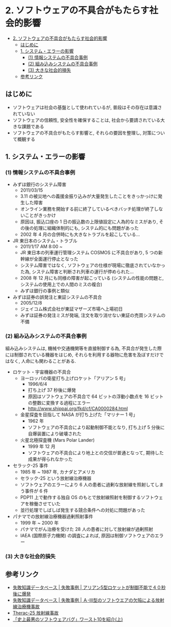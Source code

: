 # 2. ソフトウェアの不具合がもたらす社会的影響
<!--ts-->
   * [2. ソフトウェアの不具合がもたらす社会的影響](#2-ソフトウェアの不具合がもたらす社会的影響)
      * [はじめに](#はじめに)
      * [1. システム・エラーの影響](#1-システムエラーの影響)
         * [(1) 情報システムの不具合事例](#1-情報システムの不具合事例)
         * [(2) 組み込みシステムの不具合事例](#2-組み込みシステムの不具合事例)
         * [(3) 大きな社会的損失](#3-大きな社会的損失)
      * [参考リンク](#参考リンク)

<!-- Added by: kappa, at: 2018-04-10T07:43+09:00 -->

<!--te-->
## はじめに

* ソフトウェアは社会の基盤として使われているが, 普段はその存在は意識されていない
* ソフトウェアの信頼性, 安全性を確保することは, 社会から要請されている大きな課題である
* ソフトウェアの不具合がもたらす影響と, それらの要因を整理し, 対策について概観する

## 1. システム・エラーの影響

### (1) 情報システムの不具合事例

* みずほ銀行のシステム障害
    * 2011/03/15
    * 3.11 の被災地への義援金振り込みが大量発生したことをきっかっけに発生した障害
    * オンライン業務を開始する前に終了しているべきバッチ処理が終了しないことがきっかけ
    * 原因は, 振込口座の 1 日の振込数の上限値設定に人為的なミスがあり, その後の処理に組織体制的にも, システム的にも問題があった
    * 2002 年 4 月の合併時にも大きなトラブルを起こしている...
* JR 東日本のシステム・トラブル
    * 2011/1/17 AM 8:00 ~
    * JR 東日本の列車運行管理システム COSMOS に不具合があり, 5 つの新幹線が全面運行停止となった
    * システム障害ではなく, ソフトウェアの仕様が現場に徹底されていなかった為, システム障害と判断され列車の運行が停められた...
    * 2008 年 12 月にも同様の障害が起こっている (システムの性能の問題と, システムの使用上での人間のミスの複合)
    * みずほ銀行の事例と類似
* みずほ証券の誤発注と東証システムの不具合
    * 2005/12/8
    * ジェイコム株式会社が東証マザーズ市場へ上場初日
    * みずほ証券の発注ミスが発端, 注文を取り消せない東証の売買システムの不備

### (2) 組み込みシステムの不具合事例

組み込みシステムは, 機械や交通機関等を直接制御する為, 不具合が発生した際には制御されている機器をはじめ, それらを利用する器物に危害を及ぼすだけではなく, 人命にも関わることがある.

* ロケット・宇宙機器の不具合
    * ヨーロッパの衛星打ち上げロケット「アリアン 5 号」
        * 1996/6/4
        * 打ち上げ 37 秒後に爆発
        * 原因はソフトウェアの不具合で 64 ビットの浮動小数点を 16 ビットの整数に変換する過程にエラー
        * http://www.shippai.org/fkd/cf/CA0000284.html
    * 金星探査を目指して NASA が打ち上げた「マリナー 1 号」
        * 1962 年
        * ソフトウェアの不具合により起動制御不能となり, 打ち上げ 5 分後に自爆装置により破壊された
    * 火星北極探査機 (Mars Polar Lander)
        * 1999 年 12 月
        * ソフトウェアの不具合により地上との交信が普通となって, 期待した成果が得られなかった
* セラック-25 事件
    * 1985 年 ~ 1987 年, カナダとアメリカ
    * セラック-25 という放射線治療機器
    * ソフトウェアのエラーにより 6 人の患者に過剰な放射線を照射してしまう事件が 6 件
    * PDP11 上で動作する独自 OS のもとで放射線照射を制御するソフトウェアを稼働させていた
    * 並行処理でしばしば発生する競合条件への対処に問題があった
* パナマでの放射線治療機器過剰照射事件
    * 1999 年 ~ 2000 年
    * パナマでがん治療を受けた 28 人の患者に対して放射線が過剰照射
    * IAEA (国際原子力機関) の調査によれば, 原因は制御ソフトウェアのエラー

### (3) 大きな社会的損失

## 参考リンク

* [失敗知識データベース | 失敗事例 | アリアン5型ロケットが制御不能で４０秒後に爆発](http://www.shippai.org/fkd/cf/CA0000284.html)
* [失敗知識データベース | 失敗事例 | Ａ-III型のソフトウエアの欠陥による放射線治療機事故](http://www.shippai.org/fkd/cf/CA0000496.html)
* [Therac-25 放射線事故 ](http://www.kisc.meiji.ac.jp/~ethicj/CASE_THERAC.pdf)
* [「史上最悪のソフトウェアバグ」ワースト10を紹介(上)](https://wired.jp/2005/11/15/%E3%80%8C%E5%8F%B2%E4%B8%8A%E6%9C%80%E6%82%AA%E3%81%AE%E3%82%BD%E3%83%95%E3%83%88%E3%82%A6%E3%82%A7%E3%82%A2%E3%83%90%E3%82%B0%E3%80%8D%E3%83%AF%E3%83%BC%E3%82%B9%E3%83%8810%E3%82%92%E7%B4%B9%E4%BB%8B/)

